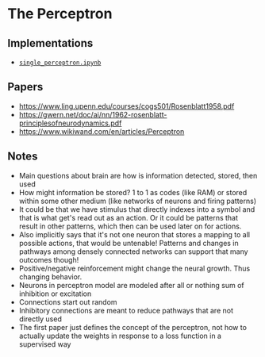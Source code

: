 # The Perceptron 

## Implementations

- <a target="_blank" href="https://github.com/xnought/paper-implement/blob/main/perceptron/single_perceptron.ipynb"><code>single_perceptron.ipynb</code></a>

## Papers
- https://www.ling.upenn.edu/courses/cogs501/Rosenblatt1958.pdf
- https://gwern.net/doc/ai/nn/1962-rosenblatt-principlesofneurodynamics.pdf
- https://www.wikiwand.com/en/articles/Perceptron

## Notes
- Main questions about brain are how is information detected, stored, then used 
- How might information be stored? 1 to 1 as codes (like RAM) or stored within some other medium (like networks of neurons and firing patterns)
- It could be that we have stimulus that directly indexes into a symbol and that is what get's read out as an action. Or it could be patterns that result in other patterns, which then can be used later on for actions. 
- Also implicitly says that it's not one neuron that stores a mapping to all possible actions, that would be untenable! Patterns and changes in pathways among densely connected networks can support that many outcomes though!
- Positive/negative reinforcement might change the neural growth. Thus changing behavior.
- Neurons in perceptron model are modeled after all or nothing sum of inhibition or excitation
- Connections start out random
- Inhibitory connections are meant to reduce pathways that are not directly used
- The first paper just defines the concept of the perceptron, not how to actually update the weights in response to a loss function in a supervised way

